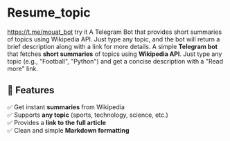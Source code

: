 # Resume_topic


https://t.me/mouat_bot
try it
A Telegram Bot that provides short summaries of topics using Wikipedia API. Just type any topic, and the bot will return a brief description along with a link for more details.
A simple **Telegram bot** that fetches **short summaries** of topics using **Wikipedia API**. Just type any topic (e.g., "Football", "Python") and get a concise description with a "Read more" link.

## 🚀 Features
✅ Get instant **summaries** from Wikipedia  
✅ Supports **any topic** (sports, technology, science, etc.)  
✅ Provides a **link to the full article**  
✅ Clean and simple **Markdown formatting**  
